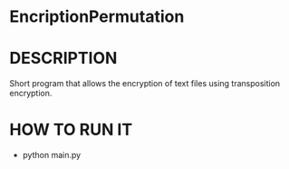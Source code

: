 # EncriptionPermutation

# DESCRIPTION
Short program that allows the encryption of text files using transposition encryption.


# HOW TO RUN IT
* python main.py 
